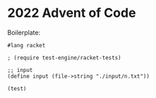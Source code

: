 # 2022 Advent of Code

Boilerplate:

```racket
#lang racket

; (require test-engine/racket-tests)

;; input
(define input (file->string "./input/n.txt"))

(test)
```

